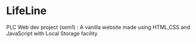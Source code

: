 # LifeLine
PLC Web dev project (sem1)  : A vanilla website made using HTML,CSS and JavaScript with Local Storage facility 
